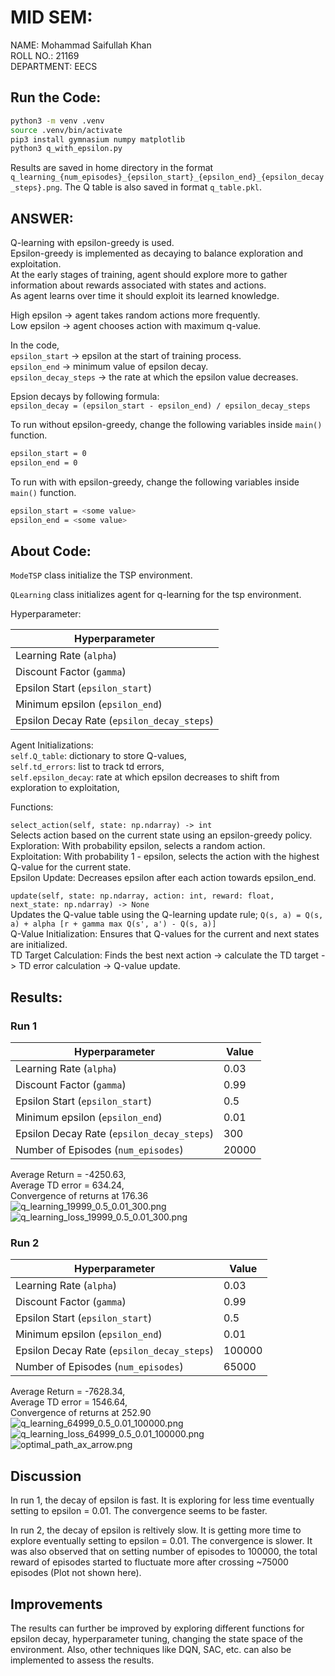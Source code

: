 # MID SEM:

NAME: Mohammad Saifullah Khan  
ROLL NO.: 21169  
DEPARTMENT: EECS

## Run the Code:
```bash
python3 -m venv .venv
source .venv/bin/activate
pip3 install gymnasium numpy matplotlib
python3 q_with_epsilon.py
```
Results are saved in home directory in the format ```q_learning_{num_episodes}_{epsilon_start}_{epsilon_end}_{epsilon_decay_steps}.png```. The Q table is also saved in format ```q_table.pkl```.

## ANSWER:

Q-learning with epsilon-greedy is used.  
Epsilon-greedy is implemented as decaying to balance exploration and exploitation.  
At the early stages of training, agent should explore more to gather information about rewards associated with states and actions.   
As agent learns over time it should exploit its learned knowledge.  

High epsilon -> agent takes random actions more frequently.  
Low epsilon -> agent chooses action with maximum q-value.  

In the code,  
```epsilon_start``` -> epsilon at the start of training process.   
```epsilon_end``` -> minimum value of epsilon decay.  
```epsilon_decay_steps``` -> the rate at which the epsilon value decreases.  

Epsion decays by following formula:  
```epsilon_decay = (epsilon_start - epsilon_end) / epsilon_decay_steps```


To run without epsilon-greedy, change the following variables inside ```main()``` function.  
```bash
epsilon_start = 0
epsilon_end = 0
```

To run with with epsilon-greedy, change the following variables inside ```main()``` function.  
```bash
epsilon_start = <some value>
epsilon_end = <some value>
```

## About Code:
```ModeTSP``` class initialize the TSP environment.  

```QLearning``` class initializes agent for q-learning for the tsp environment.  

Hyperparameter:

| Hyperparameter | 
| -------------- | 
| Learning Rate (```alpha```) |
| Discount Factor (```gamma```) | 
| Epsilon Start (```epsilon_start```) |
| Minimum epsilon (```epsilon_end```) |
| Epsilon Decay Rate (```epsilon_decay_steps```) |


Agent Initializations:  
```self.Q_table```: dictionary to store Q-values,  
```self.td_errors```: list to track td errors,  
```self.epsilon_decay```: rate at which epsilon decreases to shift from exploration to exploitation,  


Functions:  

```select_action(self, state: np.ndarray) -> int```  
Selects action based on the current state using an epsilon-greedy policy.  
Exploration: With probability epsilon, selects a random action.  
Exploitation: With probability 1 - epsilon, selects the action with the highest Q-value for the current state.  
Epsilon Update: Decreases epsilon after each action towards epsilon_end.  


```update(self, state: np.ndarray, action: int, reward: float, next_state: np.ndarray) -> None```  
Updates the Q-value table using the Q-learning update rule; ```Q(s, a) = Q(s, a) + alpha [r + gamma max Q(s', a') - Q(s, a)]```  
Q-Value Initialization: Ensures that Q-values for the current and next states are initialized.  
TD Target Calculation: Finds the best next action -> calculate the TD target -> TD error calculation -> Q-value update.  


## Results:

### Run 1
| Hyperparameter | Value |
| -------------- | ----- |
| Learning Rate (```alpha```) | 0.03 |
| Discount Factor (```gamma```) | 0.99 |
| Epsilon Start (```epsilon_start```) | 0.5 |
| Minimum epsilon (```epsilon_end```) | 0.01 |
| Epsilon Decay Rate (```epsilon_decay_steps```) | 300 |
| Number of Episodes (```num_episodes```) | 20000 |   
Average Return = -4250.63,    
Average TD error = 634.24,    
Convergence of returns at 176.36  
![q_learning_19999_0.5_0.01_300.png](q_learning_19999_0.5_0.01_300.png)
![q_learning_loss_19999_0.5_0.01_300.png](q_learning_loss_19999_0.5_0.01_300.png)  


### Run 2
| Hyperparameter | Value |
| -------------- | ----- |
| Learning Rate (```alpha```) | 0.03 |
| Discount Factor (```gamma```) | 0.99 |
| Epsilon Start (```epsilon_start```) | 0.5 |
| Minimum epsilon (```epsilon_end```) | 0.01 |
| Epsilon Decay Rate (```epsilon_decay_steps```) | 100000 |
| Number of Episodes (```num_episodes```) | 65000 |    
Average Return = -7628.34,    
Average TD error = 1546.64,    
Convergence of returns at 252.90   
![q_learning_64999_0.5_0.01_100000.png](q_learning_64999_0.5_0.01_100000.png)
![q_learning_loss_64999_0.5_0.01_100000.png](q_learning_loss_64999_0.5_0.01_100000.png)
![optimal_path_ax_arrow.png](optimal_path_ax_arrow.png)




## Discussion
In run 1, the decay of epsilon is fast. It is exploring for less time eventually setting to epsilon = 0.01. The convergence seems to be faster.  

In run 2, the decay of epsilon is reltively slow. It is getting more time to explore eventually setting to epsilon = 0.01.   The convergence is slower. It was also observed that on setting number of episodes to 100000, the total reward of episodes started to fluctuate more after crossing ~75000 episodes (Plot not shown here).    


## Improvements
The results can further be improved by exploring different functions for epsilon decay, hyperparameter tuning, changing the state space of the environment. Also, other techniques like DQN, SAC, etc. can also be implemented to assess the results.
  
   


